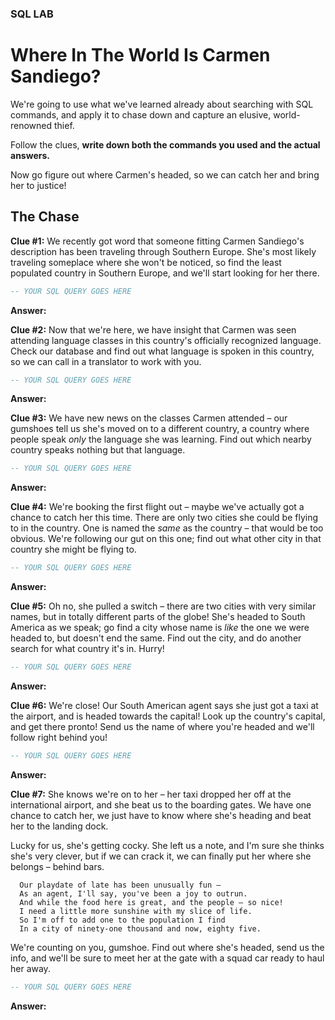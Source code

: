 ### SQL LAB
# Where In The World Is Carmen Sandiego?

We're going to use what we've learned already about searching with SQL commands, and apply it to chase down and capture an elusive, world-renowned thief.

Follow the clues, **write down both the commands you used and the actual answers.**

Now go figure out where Carmen's headed, so we can catch her and bring her to justice!

## The Chase

**Clue #1:** We recently got word that someone fitting Carmen Sandiego's description has been traveling through Southern Europe. She's most likely traveling someplace where she won't be noticed, so find the least populated country in Southern Europe, and we'll start looking for her there.

```SQL
-- YOUR SQL QUERY GOES HERE
```
**Answer:**  

**Clue #2:** Now that we're here, we have insight that Carmen was seen attending language classes in this country's officially recognized language. Check our database and find out what language is spoken in this country, so we can call in a translator to work with you.

```SQL
-- YOUR SQL QUERY GOES HERE
```
**Answer:** 

**Clue #3:** We have new news on the classes Carmen attended – our gumshoes tell us she's moved on to a different country, a country where people speak *only* the language she was learning. Find out which nearby country speaks nothing but that language.

```SQL
-- YOUR SQL QUERY GOES HERE
```
**Answer:** 

**Clue #4:** We're booking the first flight out – maybe we've actually got a chance to catch her this time. There are only two cities she could be flying to in the country. One is named the *same* as the country – that would be too obvious. We're following our gut on this one; find out what other city in that country she might be flying to.

```SQL
-- YOUR SQL QUERY GOES HERE
```
**Answer:** 

**Clue #5:** Oh no, she pulled a switch – there are two cities with very similar names, but in totally different parts of the globe! She's headed to South America as we speak; go find a city whose name is *like* the one we were headed to, but doesn't end the same. Find out the city, and do another search for what country it's in. Hurry!

```SQL
-- YOUR SQL QUERY GOES HERE
```
**Answer:** 

**Clue #6:** We're close! Our South American agent says she just got a taxi at the airport, and is headed towards the capital! Look up the country's capital, and get there pronto! Send us the name of where you're headed and we'll follow right behind you!

```SQL
-- YOUR SQL QUERY GOES HERE
```
**Answer:** 

**Clue #7:** She knows we're on to her – her taxi dropped her off at the international airport, and she beat us to the boarding gates. We have one chance to catch her, we just have to know where she's heading and beat her to the landing dock.

Lucky for us, she's getting cocky. She left us a note, and I'm sure she thinks she's very clever, but if we can crack it, we can finally put her where she belongs – behind bars.

      Our playdate of late has been unusually fun –
      As an agent, I'll say, you've been a joy to outrun.
      And while the food here is great, and the people – so nice!
      I need a little more sunshine with my slice of life.
      So I'm off to add one to the population I find
      In a city of ninety-one thousand and now, eighty five.

We're counting on you, gumshoe. Find out where she's headed, send us the info, and we'll be sure to meet her at the gate with a squad car ready to haul her away.

```SQL
-- YOUR SQL QUERY GOES HERE
```
**Answer:** 